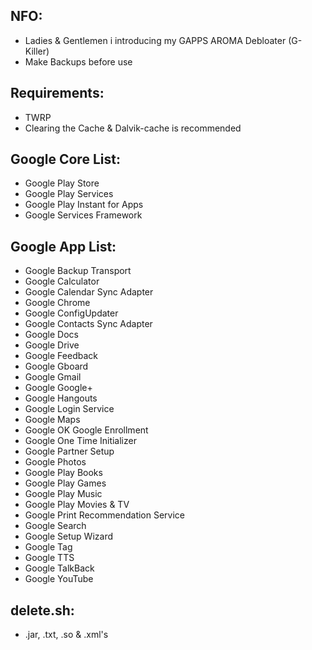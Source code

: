 ## NFO:
* Ladies & Gentlemen i introducing my GAPPS AROMA Debloater (G-Killer)
* Make Backups before use


## Requirements:
* TWRP
* Clearing the Cache & Dalvik-cache is recommended


## Google Core List:
* Google Play Store
* Google Play Services
* Google Play Instant for Apps
* Google Services Framework


## Google App List:
* Google Backup Transport
* Google Calculator
* Google Calendar Sync Adapter
* Google Chrome
* Google ConfigUpdater
* Google Contacts Sync Adapter
* Google Docs
* Google Drive
* Google Feedback
* Google Gboard
* Google Gmail
* Google Google+
* Google Hangouts
* Google Login Service
* Google Maps
* Google OK Google Enrollment
* Google One Time Initializer
* Google Partner Setup
* Google Photos
* Google Play Books
* Google Play Games
* Google Play Music
* Google Play Movies & TV
* Google Print Recommendation Service
* Google Search
* Google Setup Wizard
* Google Tag
* Google TTS
* Google TalkBack
* Google YouTube 


## delete.sh:
* .jar, .txt, .so & .xml's
